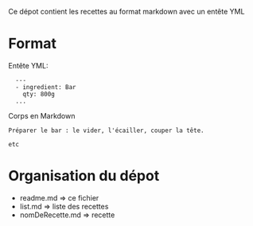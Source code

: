 Ce dépot  contient les recettes au format markdown avec un entête YML

# Format

Entête YML: 

```
  ---
  - ingredient: Bar
    qty: 800g
  ...
```
Corps en Markdown

```
Préparer le bar : le vider, l'écailler, couper la tête.

etc
```
# Organisation du dépot

* readme.md => ce fichier
* list.md => liste des recettes
* nomDeRecette.md => recette
